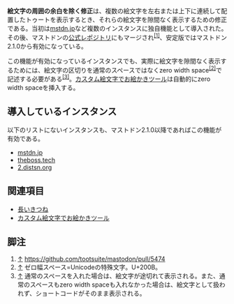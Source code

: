 <div>

**絵文字の周囲の余白を除く修正**は、複数の絵文字を左右または上下に連続して配置したトゥートを表示するとき、それらの絵文字を隙間なく表示するための修正である。当初は[mstdn.jp](/Mstdn.jp "Mstdn.jp")など複数のインスタンスに独自機能として導入された。その後、マストドンの[公式レポジトリ](/%E3%83%9E%E3%82%B9%E3%83%88%E3%83%89%E3%83%B3%E5%85%AC%E5%BC%8F%E3%83%AC%E3%83%9D%E3%82%B8%E3%83%88%E3%83%AA "マストドン公式レポジトリ")にもマージされ<sup>[\[1\]](#cite_note-1)</sup>、安定版ではマストドン2.1.0から有効になっている。

この機能が有効になっているインスタンスでも、実際に絵文字を隙間なく表示するためには、絵文字の区切りを通常のスペースではなくzero width space<sup>[\[2\]](#cite_note-2)</sup>で記述する必要がある<sup>[\[3\]](#cite_note-3)</sup>。[カスタム絵文字でお絵かきツール](/%E3%82%AB%E3%82%B9%E3%82%BF%E3%83%A0%E7%B5%B5%E6%96%87%E5%AD%97%E3%81%A7%E3%81%8A%E7%B5%B5%E3%81%8B%E3%81%8D%E3%83%84%E3%83%BC%E3%83%AB "カスタム絵文字でお絵かきツール")は自動的にzero width spaceを挿入する。

## 導入しているインスタンス

以下のリストにないインスタンスも、マストドン2.1.0以降であればこの機能が有効である。

-   [mstdn.jp](/Mstdn.jp "Mstdn.jp")
-   [theboss.tech](/Theboss.tech "Theboss.tech")
-   [2.distsn.org](/2.distsn.org "2.distsn.org")

## 関連項目

-   [長いきつね](/%E9%95%B7%E3%81%84%E3%81%8D%E3%81%A4%E3%81%AD "長いきつね")
-   [カスタム絵文字でお絵かきツール](/%E3%82%AB%E3%82%B9%E3%82%BF%E3%83%A0%E7%B5%B5%E6%96%87%E5%AD%97%E3%81%A7%E3%81%8A%E7%B5%B5%E3%81%8B%E3%81%8D%E3%83%84%E3%83%BC%E3%83%AB "カスタム絵文字でお絵かきツール")

## 脚注

<div>

1.  <span id="cite_note-1">[↑](#cite_ref-1) <a href="https://github.com/tootsuite/mastodon/pull/5474" rel="nofollow">https://github.com/tootsuite/mastodon/pull/5474</a></span>
2.  <span id="cite_note-2">[↑](#cite_ref-2) ゼロ幅スペース=Unicodeの特殊文字。U+200B。</span>
3.  <span id="cite_note-3">[↑](#cite_ref-3) 通常のスペースを入れた場合は、絵文字が途切れて表示される。また、通常のスペースもzero width spaceも入れなかった場合は、絵文字として扱われず、ショートコードがそのまま表示される。</span>

</div>

</div>
